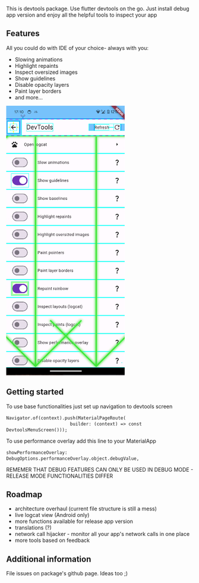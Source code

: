 
This is devtools package. Use flutter devtools on the go. Just install debug app version and enjoy all the helpful tools to inspect your app

## Features

All you could do with IDE of your choice- always with you:
- Slowing animations
- Highlight repaints
- Inspect oversized images
- Show guidelines
- Disable opacity layers
- Paint layer borders
- and more...

![alt text](image.png)

## Getting started

To use base functionalities just set up navigation to devtools screen
```
Navigator.of(context).push(MaterialPageRoute(
                        builder: (context) => const DevtoolsMenuScreen()));
```
To use performance overlay add this line to your MaterialApp
```
showPerformanceOverlay: DebugOptions.performanceOverlay.object.debugValue,
```


REMEMER THAT DEBUG FEATURES CAN ONLY BE USED IN DEBUG MODE - RELEASE MODE FUNCTIONALITIES DIFFER


## Roadmap
- architecture overhaul (current file structure is still a mess)
- live logcat view (Android only)
- more functions available for release app version
- translations (?)
- network call hijacker - monitor all your app's network calls in one place
- more tools based on feedback

## Additional information

File issues on package's github page. Ideas too ;)
